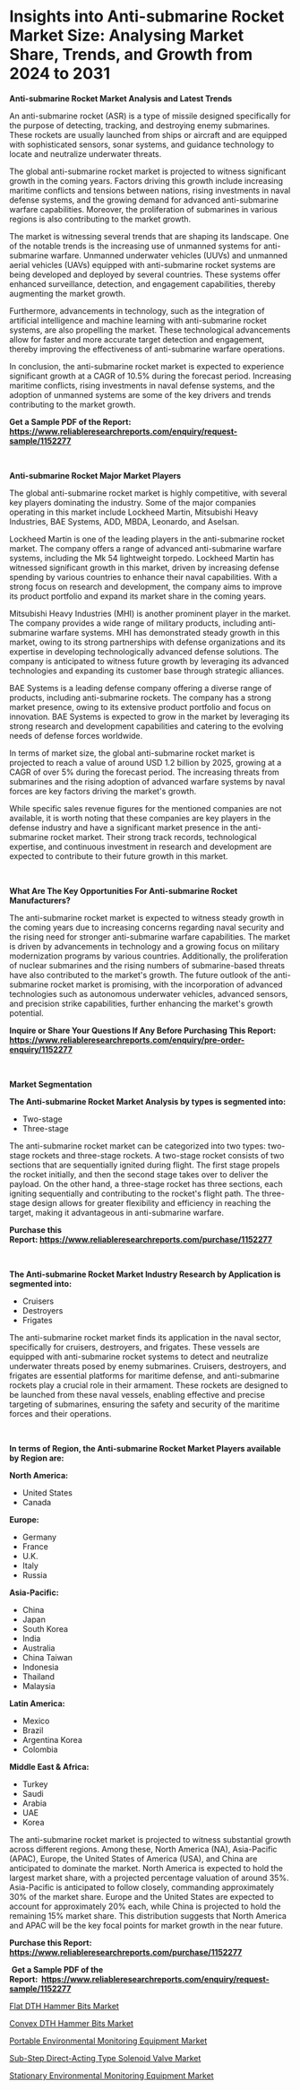 <p><h1>Insights into Anti-submarine Rocket Market Size: Analysing Market Share, Trends, and Growth from 2024 to 2031</h1></p><p><strong>Anti-submarine Rocket Market Analysis and Latest Trends</strong></p>
<p><p>An anti-submarine rocket (ASR) is a type of missile designed specifically for the purpose of detecting, tracking, and destroying enemy submarines. These rockets are usually launched from ships or aircraft and are equipped with sophisticated sensors, sonar systems, and guidance technology to locate and neutralize underwater threats.</p><p>The global anti-submarine rocket market is projected to witness significant growth in the coming years. Factors driving this growth include increasing maritime conflicts and tensions between nations, rising investments in naval defense systems, and the growing demand for advanced anti-submarine warfare capabilities. Moreover, the proliferation of submarines in various regions is also contributing to the market growth.</p><p>The market is witnessing several trends that are shaping its landscape. One of the notable trends is the increasing use of unmanned systems for anti-submarine warfare. Unmanned underwater vehicles (UUVs) and unmanned aerial vehicles (UAVs) equipped with anti-submarine rocket systems are being developed and deployed by several countries. These systems offer enhanced surveillance, detection, and engagement capabilities, thereby augmenting the market growth.</p><p>Furthermore, advancements in technology, such as the integration of artificial intelligence and machine learning with anti-submarine rocket systems, are also propelling the market. These technological advancements allow for faster and more accurate target detection and engagement, thereby improving the effectiveness of anti-submarine warfare operations.</p><p>In conclusion, the anti-submarine rocket market is expected to experience significant growth at a CAGR of 10.5% during the forecast period. Increasing maritime conflicts, rising investments in naval defense systems, and the adoption of unmanned systems are some of the key drivers and trends contributing to the market growth.</p></p>
<p><strong>Get a Sample PDF of the Report:&nbsp; <a href="https://www.reliableresearchreports.com/enquiry/request-sample/1152277">https://www.reliableresearchreports.com/enquiry/request-sample/1152277</a></strong></p>
<p>&nbsp;</p>
<p><strong>Anti-submarine Rocket Major Market Players</strong></p>
<p><p>The global anti-submarine rocket market is highly competitive, with several key players dominating the industry. Some of the major companies operating in this market include Lockheed Martin, Mitsubishi Heavy Industries, BAE Systems, ADD, MBDA, Leonardo, and Aselsan.</p><p>Lockheed Martin is one of the leading players in the anti-submarine rocket market. The company offers a range of advanced anti-submarine warfare systems, including the Mk 54 lightweight torpedo. Lockheed Martin has witnessed significant growth in this market, driven by increasing defense spending by various countries to enhance their naval capabilities. With a strong focus on research and development, the company aims to improve its product portfolio and expand its market share in the coming years.</p><p>Mitsubishi Heavy Industries (MHI) is another prominent player in the market. The company provides a wide range of military products, including anti-submarine warfare systems. MHI has demonstrated steady growth in this market, owing to its strong partnerships with defense organizations and its expertise in developing technologically advanced defense solutions. The company is anticipated to witness future growth by leveraging its advanced technologies and expanding its customer base through strategic alliances.</p><p>BAE Systems is a leading defense company offering a diverse range of products, including anti-submarine rockets. The company has a strong market presence, owing to its extensive product portfolio and focus on innovation. BAE Systems is expected to grow in the market by leveraging its strong research and development capabilities and catering to the evolving needs of defense forces worldwide.</p><p>In terms of market size, the global anti-submarine rocket market is projected to reach a value of around USD 1.2 billion by 2025, growing at a CAGR of over 5% during the forecast period. The increasing threats from submarines and the rising adoption of advanced warfare systems by naval forces are key factors driving the market's growth.</p><p>While specific sales revenue figures for the mentioned companies are not available, it is worth noting that these companies are key players in the defense industry and have a significant market presence in the anti-submarine rocket market. Their strong track records, technological expertise, and continuous investment in research and development are expected to contribute to their future growth in this market.</p></p>
<p>&nbsp;</p>
<p><strong>What Are The Key Opportunities For Anti-submarine Rocket Manufacturers?</strong></p>
<p><p>The anti-submarine rocket market is expected to witness steady growth in the coming years due to increasing concerns regarding naval security and the rising need for stronger anti-submarine warfare capabilities. The market is driven by advancements in technology and a growing focus on military modernization programs by various countries. Additionally, the proliferation of nuclear submarines and the rising numbers of submarine-based threats have also contributed to the market's growth. The future outlook of the anti-submarine rocket market is promising, with the incorporation of advanced technologies such as autonomous underwater vehicles, advanced sensors, and precision strike capabilities, further enhancing the market's growth potential.</p></p>
<p><strong>Inquire or Share Your Questions If Any Before Purchasing This Report: <a href="https://www.reliableresearchreports.com/enquiry/pre-order-enquiry/1152277">https://www.reliableresearchreports.com/enquiry/pre-order-enquiry/1152277</a></strong></p>
<p>&nbsp;</p>
<p><strong>Market Segmentation</strong></p>
<p><strong>The Anti-submarine Rocket Market Analysis by types is segmented into:</strong></p>
<p><ul><li>Two-stage</li><li>Three-stage</li></ul></p>
<p><p>The anti-submarine rocket market can be categorized into two types: two-stage rockets and three-stage rockets. A two-stage rocket consists of two sections that are sequentially ignited during flight. The first stage propels the rocket initially, and then the second stage takes over to deliver the payload. On the other hand, a three-stage rocket has three sections, each igniting sequentially and contributing to the rocket's flight path. The three-stage design allows for greater flexibility and efficiency in reaching the target, making it advantageous in anti-submarine warfare.</p></p>
<p><strong>Purchase this Report:&nbsp;<a href="https://www.reliableresearchreports.com/purchase/1152277">https://www.reliableresearchreports.com/purchase/1152277</a></strong></p>
<p>&nbsp;</p>
<p><strong>The Anti-submarine Rocket Market Industry Research by Application is segmented into:</strong></p>
<p><ul><li>Cruisers</li><li>Destroyers</li><li>Frigates</li></ul></p>
<p><p>The anti-submarine rocket market finds its application in the naval sector, specifically for cruisers, destroyers, and frigates. These vessels are equipped with anti-submarine rocket systems to detect and neutralize underwater threats posed by enemy submarines. Cruisers, destroyers, and frigates are essential platforms for maritime defense, and anti-submarine rockets play a crucial role in their armament. These rockets are designed to be launched from these naval vessels, enabling effective and precise targeting of submarines, ensuring the safety and security of the maritime forces and their operations.</p></p>
<p>&nbsp;</p>
<p><strong>In terms of Region, the Anti-submarine Rocket Market Players available by Region are:</strong></p>
<p>
    <p> <strong> North America: </strong>
        <ul>
            <li>United States</li>
            <li>Canada</li>
        </ul>
        </p> 
    <p> <strong> Europe: </strong>
        <ul>
            <li>Germany</li>
            <li>France</li>
            <li>U.K.</li>
            <li>Italy</li>
            <li>Russia</li>
        </ul>
        </p> 
    <p> <strong> Asia-Pacific: </strong>
        <ul>
            <li>China</li>
            <li>Japan</li>
            <li>South Korea</li>
            <li>India</li>
            <li>Australia</li>
            <li>China Taiwan</li>
            <li>Indonesia</li>
            <li>Thailand</li>
            <li>Malaysia</li>
        </ul>
        </p> 
    <p> <strong> Latin America: </strong>
        <ul>
            <li>Mexico</li>
            <li>Brazil</li>
            <li>Argentina Korea</li>
            <li>Colombia</li>
        </ul>
        </p> 
    <p> <strong> Middle East & Africa: </strong>
        <ul>
            <li>Turkey</li>
            <li>Saudi</li>
            <li>Arabia</li>
            <li>UAE</li>
            <li>Korea</li>
        </ul>
    </p>
    </p>
<p><p>The anti-submarine rocket market is projected to witness substantial growth across different regions. Among these, North America (NA), Asia-Pacific (APAC), Europe, the United States of America (USA), and China are anticipated to dominate the market. North America is expected to hold the largest market share, with a projected percentage valuation of around 35%. Asia-Pacific is anticipated to follow closely, commanding approximately 30% of the market share. Europe and the United States are expected to account for approximately 20% each, while China is projected to hold the remaining 15% market share. This distribution suggests that North America and APAC will be the key focal points for market growth in the near future.</p></p>
<p><strong>Purchase this Report: <a href="https://www.reliableresearchreports.com/purchase/1152277">https://www.reliableresearchreports.com/purchase/1152277</a></strong></p>
<p>&nbsp;<strong>Get a Sample PDF of the Report:&nbsp;&nbsp;<a href="https://www.reliableresearchreports.com/enquiry/request-sample/1152277">https://www.reliableresearchreports.com/enquiry/request-sample/1152277</a></strong></p>
<p><strong></strong></p>
<p><p><a href="https://github.com/vimar16th/Market-Research-Report-List-2/blob/main/flat-dth-hammer-bits-market.md">Flat DTH Hammer Bits Market</a></p><p><a href="https://github.com/sofayahoo2023/Market-Research-Report-List-2/blob/main/convex-dth-hammer-bits-market.md">Convex DTH Hammer Bits Market</a></p><p><a href="https://github.com/lbird53714/Market-Research-Report-List-2/blob/main/portable-environmental-monitoring-equipment-market.md">Portable Environmental Monitoring Equipment Market</a></p><p><a href="https://github.com/mabutironaldo/Market-Research-Report-List-2/blob/main/sub-step-direct-acting-type-solenoid-valve-market.md">Sub-Step Direct-Acting Type Solenoid Valve Market</a></p><p><a href="https://github.com/pizolina/Market-Research-Report-List-2/blob/main/stationary-environmental-monitoring-equipment-market.md">Stationary Environmental Monitoring Equipment Market</a></p></p>